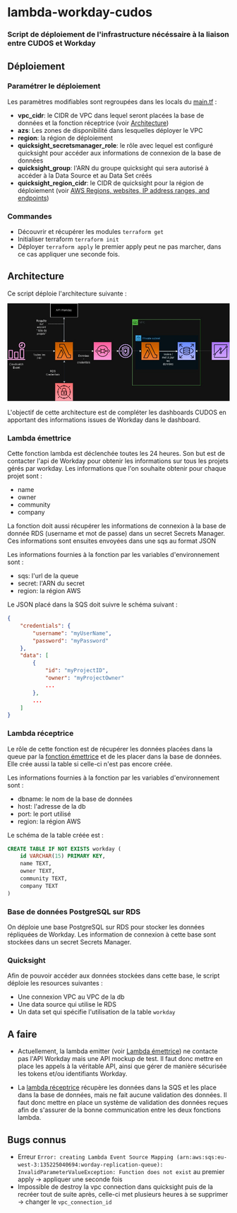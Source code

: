 # lambda-workday-cudos

### Script de déploiement de l'infrastructure nécéssaire à la liaison entre CUDOS et Workday

## Déploiement

### Paramétrer le déploiement

Les paramètres modifiables sont regroupées dans les locals du [main.tf](main.tf) :
- **vpc_cidr**: le CIDR de VPC dans lequel seront placées la base de données et la fonction réceptrice (voir [Architecture](#architecture))
- **azs**: Les zones de disponibilité dans lesquelles déployer le VPC
- **region**: la région de déploiement
- **quicksight_secretsmanager_role**: le rôle avec lequel est configuré quicksight pour accéder aux informations de connexion de la base de données
- **quicksight_group**: l'ARN du groupe quicksight qui sera autorisé à accéder à la Data Source et au Data Set créés
- **quicksight_region_cidr**: le CIDR de quicksight pour la région de déploiement (voir [AWS Regions, websites, IP address ranges, and endpoints](https://docs.aws.amazon.com/quicksight/latest/user/regions.html))

### Commandes

 - Découvrir et récupérer les modules `terraform get`
 - Initialiser terraform `terraform init`
 - Déployer `terraform apply` le premier apply peut ne pas marcher, dans ce cas appliquer une seconde fois.

## Architecture

Ce script déploie l'architecture suivante :

![alt Schéma d'architecture](assets/architecture.jpg?raw=true "Architecture")

L'objectif de cette architecture est de compléter les dashboards CUDOS en apportant des informations issues de Workday dans le dashboard.

### Lambda émettrice

Cette fonction lambda est déclenchée toutes les 24 heures. Son but est de contacter l'api de Workday pour obtenir les informations sur tous les projets gérés par workday. Les informations que l'on souhaite obtenir pour chaque projet sont :
- name
- owner
- community
- company
    
La fonction doit aussi récupérer les informations de connexion à la base de donnée RDS (username et mot de passe) dans un secret Secrets Manager. Ces informations sont ensuites envoyées dans une sqs au format JSON

Les informations fournies à la fonction par les variables d'environnement sont :
- sqs: l'url de la queue
- secret: l'ARN du secret
- region: la région AWS

Le JSON placé dans la SQS doit suivre le schéma suivant :
```json
{
    "credentials": {
        "username": "myUserName",
        "password": "myPassword"
    },
    "data": [
        {
            "id": "myProjectID",
            "owner": "myProjectOwner"
            ...
        },
        ...
    ]
}
```

### Lambda réceptrice

Le rôle de cette fonction est de récupérer les données placées dans la queue par la [fonction émettrice](#lambda-émettrice) et de les placer dans la base de données. Elle crée aussi la table si celle-ci n'est pas encore créée.

Les informations fournies à la fonction par les variables d'environnement sont :
- dbname: le nom de la base de données
- host: l'adresse de la db
- port: le port utilisé
- region: la région AWS

Le schéma de la table créée est :
```sql
CREATE TABLE IF NOT EXISTS workday (
    id VARCHAR(15) PRIMARY KEY,
    name TEXT,
    owner TEXT,
    community TEXT,
    company TEXT
)
```

### Base de données PostgreSQL sur RDS

On déploie une base PostgreSQL sur RDS pour stocker les données répliquées de Workday. Les information de connexion à cette base sont stockées dans un secret Secrets Manager.

### Quicksight

Afin de pouvoir accéder aux données stockées dans cette base, le script déploie les resources suivantes :
- Une connexion VPC au VPC de la db
- Une data source qui utilise le RDS
- Un data set qui spécifie l'utilisation de la table `workday`

## A faire

- Actuellement, la lambda emitter (voir [Lambda émettrice](#lambda-émettrice)) ne contacte pas l'API Workday mais une API mockup de test. Il faut donc mettre en place les appels à la véritable API, ainsi que gérer de manière sécurisée les tokens et/ou identifiants Workday.

- La [lambda réceptrice](#lambda-réceptrice) récupère les données dans la SQS et les place dans la base de données, mais ne fait aucune validation des données. Il faut donc mettre en place un système de validation des données reçues afin de s'assurer de la bonne communication entre les deux fonctions lambda.

## Bugs connus

- Erreur `Error: creating Lambda Event Source Mapping (arn:aws:sqs:eu-west-3:135225040694:worday-replication-queue): InvalidParameterValueException: Function does not exist` au premier apply -> appliquer une seconde fois
- Impossible de destroy la vpc connection dans quicksight puis de la recréer tout de suite après, celle-ci met plusieurs heures à se supprimer -> changer le `vpc_connection_id`